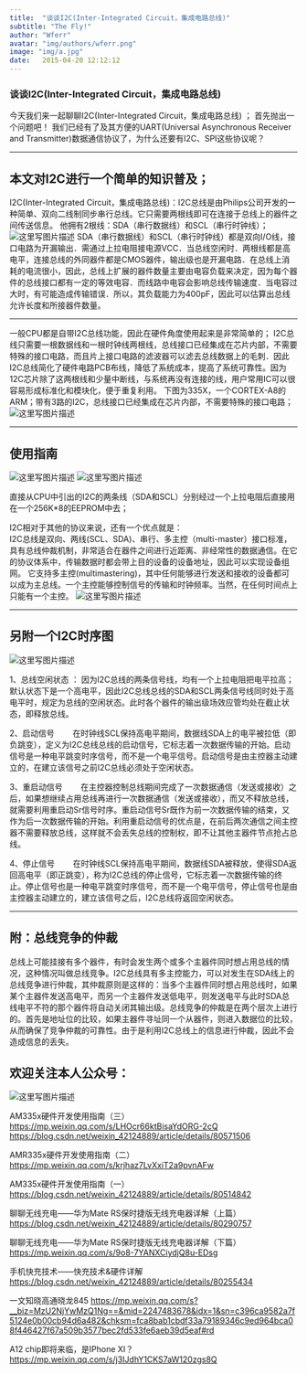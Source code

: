 ```yaml
---
title:  "谈谈I2C(Inter-Integrated Circuit，集成电路总线)"
subtitle: "The Fly!"
author: "Wferr"
avatar: "img/authors/wferr.png"
image: "img/a.jpg"
date:   2015-04-20 12:12:12
---
```


### 谈谈I2C(Inter-Integrated Circuit，集成电路总线)
今天我们来一起聊聊I2C(Inter-Integrated Circuit，集成电路总线) ；
首先抛出一个问题吧！
我们已经有了及其方便的UART(Universal Asynchronous Receiver and Transmitter)数据通信协议了，为什么还要有I2C、SPI这些协议呢？


----------

本文对I2C进行一个简单的知识普及；
------------------

I2C(Inter-Integrated Circuit，集成电路总线)：I2C总线是由Philips公司开发的一种简单、双向二线制同步串行总线。它只需要两根线即可在连接于总线上的器件之间传送信息。
他拥有2根线：SDA（串行数据线）和SCL（串行时钟线）；
![这里写图片描述](https://img-blog.csdn.net/20180504143324706?watermark/2/text/aHR0cHM6Ly9ibG9nLmNzZG4ubmV0L3dlaXhpbl80MjEyNDg4OQ==/font/5a6L5L2T/fontsize/400/fill/I0JBQkFCMA==/dissolve/70)
SDA（串行数据线）和SCL（串行时钟线）都是双向I/O线，接口电路为开漏输出．需通过上拉电阻接电源VCC．当总线空闲时．两根线都是高电平，连接总线的外同器件都是CMOS器件，输出级也是开漏电路．在总线上消耗的电流很小，因此，总线上扩展的器件数量主要由电容负载来决定，因为每个器件的总线接口都有一定的等效电容．而线路中电容会影响总线传输速度．当电容过大时，有可能造成传输错误．所以，其负载能力为400pF，因此可以估算出总线允许长度和所接器件数量。


----------


一般CPU都是自带I2C总线功能，因此在硬件角度使用起来是非常简单的；
I2C总线只需要一根数据线和一根时钟线两根线，总线接口已经集成在芯片内部，不需要特殊的接口电路，而且片上接口电路的滤波器可以滤去总线数据上的毛刺．因此I2C总线简化了硬件电路PCB布线，降低了系统成本，提高了系统可靠性。因为12C芯片除了这两根线和少量中断线，与系统再没有连接的线，用户常用IC可以很容易形成标准化和模块化，便于重复利用。
下图为335X，一个CORTEX-A8的ARM；带有3路的I2C，总线接口已经集成在芯片内部，不需要特殊的接口电路；
![这里写图片描述](https://img-blog.csdn.net/20180504143527918?watermark/2/text/aHR0cHM6Ly9ibG9nLmNzZG4ubmV0L3dlaXhpbl80MjEyNDg4OQ==/font/5a6L5L2T/fontsize/400/fill/I0JBQkFCMA==/dissolve/70)


----------

使用指南
----
![这里写图片描述](https://img-blog.csdn.net/20180504143814420?watermark/2/text/aHR0cHM6Ly9ibG9nLmNzZG4ubmV0L3dlaXhpbl80MjEyNDg4OQ==/font/5a6L5L2T/fontsize/400/fill/I0JBQkFCMA==/dissolve/70)
![这里写图片描述](https://img-blog.csdn.net/20180504144306363?watermark/2/text/aHR0cHM6Ly9ibG9nLmNzZG4ubmV0L3dlaXhpbl80MjEyNDg4OQ==/font/5a6L5L2T/fontsize/400/fill/I0JBQkFCMA==/dissolve/70)

直接从CPU中引出的I2C的两条线（SDA和SCL）分别经过一个上拉电阻后直接用在一个256K*8的EEPROM中去；


I2C相对于其他的协议来说，还有一个优点就是：   
I2C总线是双向、两线(SCL、SDA)、串行、多主控（multi-master）接口标准，具有总线仲裁机制，非常适合在器件之间进行近距离、非经常性的数据通信。在它的协议体系中，传输数据时都会带上目的设备的设备地址，因此可以实现设备组网。
它支持多主控(multimastering)，其中任何能够进行发送和接收的设备都可以成为主总线。一个主控能够控制信号的传输和时钟频率。当然，在任何时间点上只能有一个主控。
![这里写图片描述](https://img-blog.csdn.net/2018050414473266?watermark/2/text/aHR0cHM6Ly9ibG9nLmNzZG4ubmV0L3dlaXhpbl80MjEyNDg4OQ==/font/5a6L5L2T/fontsize/400/fill/I0JBQkFCMA==/dissolve/70)


----------

另附一个I2C时序图
----------
![这里写图片描述](https://img-blog.csdn.net/2018050414520110?watermark/2/text/aHR0cHM6Ly9ibG9nLmNzZG4ubmV0L3dlaXhpbl80MjEyNDg4OQ==/font/5a6L5L2T/fontsize/400/fill/I0JBQkFCMA==/dissolve/70)

1、总线空闲状态 ：
		因为I2C总线的两条信号线，均有一个上拉电阻把电平拉高；默认状态下是一个高电平，因此I2C总线总线的SDA和SCL两条信号线同时处于高电平时，规定为总线的空闲状态。此时各个器件的输出级场效应管均处在截止状态，即释放总线。
		
2、启动信号 
　　在时钟线SCL保持高电平期间，数据线SDA上的电平被拉低（即负跳变），定义为I2C总线总线的启动信号，它标志着一次数据传输的开始。启动信号是一种电平跳变时序信号，而不是一个电平信号。启动信号是由主控器主动建立的，在建立该信号之前I2C总线必须处于空闲状态。

3、重启动信号 
　　在主控器控制总线期间完成了一次数据通信（发送或接收）之后，如果想继续占用总线再进行一次数据通信（发送或接收），而又不释放总线，就需要利用重启动Sr信号时序。重启动信号Sr既作为前一次数据传输的结束，又作为后一次数据传输的开始。利用重启动信号的优点是，在前后两次通信之间主控器不需要释放总线，这样就不会丢失总线的控制权，即不让其他主器件节点抢占总线。
 
4、停止信号 
　　在时钟线SCL保持高电平期间，数据线SDA被释放，使得SDA返回高电平（即正跳变），称为I2C总线的停止信号，它标志着一次数据传输的终止。停止信号也是一种电平跳变时序信号，而不是一个电平信号，停止信号也是由主控器主动建立的，建立该信号之后，I2C总线将返回空闲状态。


----------

附：总线竞争的仲裁 
--
   总线上可能挂接有多个器件，有时会发生两个或多个主器件同时想占用总线的情况，这种情况叫做总线竞争。I2C总线具有多主控能力，可以对发生在SDA线上的总线竞争进行仲裁，其仲裁原则是这样的：当多个主器件同时想占用总线时，如果某个主器件发送高电平，而另一个主器件发送低电平，则发送电平与此时SDA总线电平不符的那个器件将自动关闭其输出级。总线竞争的仲裁是在两个层次上进行的。首先是地址位的比较，如果主器件寻址同一个从器件，则进入数据位的比较，从而确保了竞争仲裁的可靠性。由于是利用I2C总线上的信息进行仲裁，因此不会造成信息的丢失。
   
    
欢迎关注本人公众号：
----------

![这里写图片描述](https://img-blog.csdn.net/20180605163047559?watermark/2/text/aHR0cHM6Ly9ibG9nLmNzZG4ubmV0L3dlaXhpbl80MjEyNDg4OQ==/font/5a6L5L2T/fontsize/400/fill/I0JBQkFCMA==/dissolve/70)


AM335x硬件开发使用指南（三） 
https://mp.weixin.qq.com/s/LHOcr66ktBisaYdORG-2cQ
https://blog.csdn.net/weixin_42124889/article/details/80571506

AMR335x硬件开发使用指南（二） 
https://mp.weixin.qq.com/s/krjhaz7LvXxiT2a9pvnAFw

AM335x硬件开发使用指南（一） 
https://blog.csdn.net/weixin_42124889/article/details/80514842



聊聊无线充电——华为Mate RS保时捷版无线充电器详解（上篇） 
https://blog.csdn.net/weixin_42124889/article/details/80290757

聊聊无线充电——华为Mate RS保时捷版无线充电器详解（下篇） 
https://mp.weixin.qq.com/s/9o8-7YANXCiydjQ8u-EDsg

手机快充技术——快充技术&硬件详解 
https://blog.csdn.net/weixin_42124889/article/details/80255434

一文知晓高通晓龙845 
https://mp.weixin.qq.com/s?__biz=MzU2NjYwMzQ1Ng==&mid=2247483678&idx=1&sn=c396ca9582a7f5124e0b00cb94d6a482&chksm=fca8bab1cbdf33a79189346c9ed964bca08f446427f67a509b3577bec2fd533fe6aeb39d5eaf#rd

A12 chip即将来临，是IPhone XI？ 
https://mp.weixin.qq.com/s/j3IJdhY1CKS7aW120zgs8Q